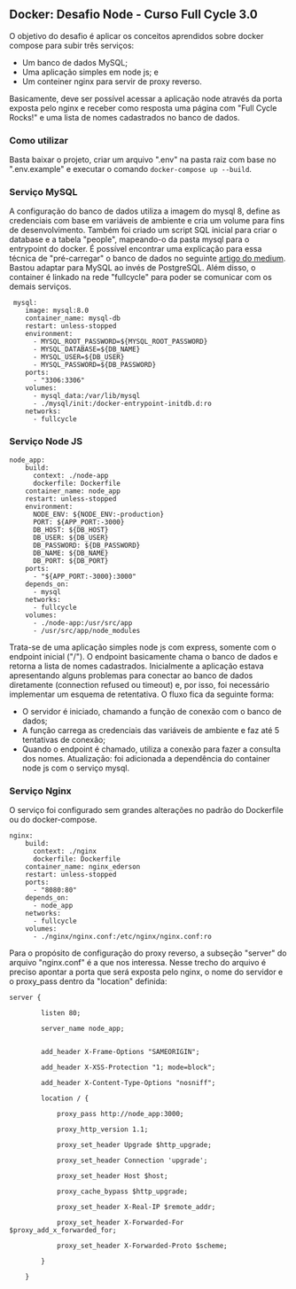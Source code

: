 ## Docker: Desafio Node - Curso Full Cycle 3.0
O objetivo do desafio é aplicar os conceitos aprendidos sobre docker compose para subir três serviços:
- Um banco de dados MySQL;
- Uma aplicação simples em node js; e
- Um conteiner nginx para servir de proxy reverso.

Basicamente, deve ser possível acessar a aplicação node através da porta exposta pelo nginx e receber como resposta uma página com "Full Cycle Rocks!" e uma lista de nomes cadastrados no banco de dados.

### Como utilizar
Basta baixar o projeto, criar um arquivo ".env" na pasta raiz com base no ".env.example" e executar o comando `docker-compose up --build`.

### Serviço MySQL
A configuração do banco de dados utiliza a imagem do mysql 8, define as credenciais com base em variáveis de ambiente e cria um volume para fins de desenvolvimento. Também foi criado um script SQL inicial para criar o database e a tabela "people", mapeando-o da pasta mysql para o entrypoint do docker.
É possível encontrar uma explicação para essa técnica de "pré-carregar" o banco de dados no seguinte [artigo do medium](https://medium.com/opensanca/criando-uma-imagem-docker-com-o-banco-de-dados-pr%C3%A9-carregado-5b97b7802007). Bastou adaptar para MySQL ao invés de PostgreSQL.
Além disso, o container é linkado na rede "fullcycle" para poder se comunicar com os demais serviços.
```
 mysql:
    image: mysql:8.0
    container_name: mysql-db
    restart: unless-stopped
    environment:
      - MYSQL_ROOT_PASSWORD=${MYSQL_ROOT_PASSWORD}
      - MYSQL_DATABASE=${DB_NAME}
      - MYSQL_USER=${DB_USER}
      - MYSQL_PASSWORD=${DB_PASSWORD}
    ports:
      - "3306:3306"
    volumes:
      - mysql_data:/var/lib/mysql
      - ./mysql/init:/docker-entrypoint-initdb.d:ro
    networks:
      - fullcycle
```
### Serviço Node JS
```
node_app:
    build:
      context: ./node-app
      dockerfile: Dockerfile
    container_name: node_app
    restart: unless-stopped
    environment:
      NODE_ENV: ${NODE_ENV:-production}
      PORT: ${APP_PORT:-3000}
      DB_HOST: ${DB_HOST}
      DB_USER: ${DB_USER}
      DB_PASSWORD: ${DB_PASSWORD}
      DB_NAME: ${DB_NAME}
      DB_PORT: ${DB_PORT}
    ports:
      - "${APP_PORT:-3000}:3000"
    depends_on:
      - mysql
    networks:
      - fullcycle
    volumes:
      - ./node-app:/usr/src/app
      - /usr/src/app/node_modules
```
Trata-se de uma aplicação simples node js com express, somente com o endpoint inicial ("/"). O endpoint basicamente chama o banco de dados e retorna a lista de nomes cadastrados.
Inicialmente a aplicação estava apresentando alguns problemas para conectar ao banco de dados diretamente (connection refused ou timeout) e, por isso, foi necessário implementar um esquema de retentativa.
O fluxo fica da seguinte forma:
- O servidor é iniciado, chamando a função de conexão com o banco de dados;
- A função carrega as credenciais das variáveis de ambiente e faz até 5 tentativas de conexão;
- Quando o endpoint é chamado, utiliza a conexão para fazer a consulta dos nomes.
Atualização: foi adicionada a dependência do container node js com o serviço mysql.
### Serviço Nginx
O serviço foi configurado sem grandes alterações no padrão do Dockerfile ou do docker-compose.
```
nginx:
    build:
      context: ./nginx
      dockerfile: Dockerfile
    container_name: nginx_ederson
    restart: unless-stopped
    ports:
      - "8080:80"
    depends_on:
      - node_app
    networks:
      - fullcycle
    volumes:
      - ./nginx/nginx.conf:/etc/nginx/nginx.conf:ro
```
Para o propósito de configuração do proxy reverso, a subseção "server" do arquivo "nginx.conf" é a que nos interessa. Nesse trecho do arquivo é preciso apontar a porta que será exposta pelo nginx, o nome do servidor e o proxy_pass dentro da "location" definida:
```
server {

        listen 80;

        server_name node_app;


        add_header X-Frame-Options "SAMEORIGIN";

        add_header X-XSS-Protection "1; mode=block";

        add_header X-Content-Type-Options "nosniff";

        location / {

            proxy_pass http://node_app:3000;

            proxy_http_version 1.1;

            proxy_set_header Upgrade $http_upgrade;

            proxy_set_header Connection 'upgrade';

            proxy_set_header Host $host;

            proxy_cache_bypass $http_upgrade;

            proxy_set_header X-Real-IP $remote_addr;

            proxy_set_header X-Forwarded-For $proxy_add_x_forwarded_for;

            proxy_set_header X-Forwarded-Proto $scheme;

        }

    }
```
